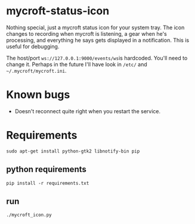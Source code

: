 # mycroft-status-icon
Nothing special, just a mycroft status icon for your system tray.  The
icon changes to recording when mycroft is listening, a gear when he's
processing, and everything he says gets displayed in a notification.  This
is useful for debugging.

The host/port `ws://127.0.0.1:9000/events/ws`is hardcoded.  You'll need to
change it.  Perhaps in the future I'll have look in `/etc/` and
`~/.mycroft/mycroft.ini`.

# Known bugs
- Doesn't reconnect quite right when you restart the service.

# Requirements
```
sudo apt-get install python-gtk2 libnotify-bin pip
```

## python requirements
`pip install -r requirements.txt`

## run
`./mycroft_icon.py`
